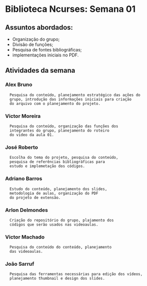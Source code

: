 # Biblioteca Ncurses: Semana 01

## Assuntos abordados:
   *  Organização do grupo;
   * Divisão de funções;
   * Pesquisa de fontes bibliográficas;
   * implementações iniciais no PDF.

## Atividades da semana 
### Alex Bruno 
      Pesquisa do conteúdo, planejamento estratégico das ações do
      grupo, introdução das informações iniciais para criação 
      do arquivo com o planejamento do projeto.
	  
### Victor Moreira
      Pesquisa do conteúdo, organização das funções dos 
      integrantes do grupo, planejamento do roteiro 
      do video da aula 01.

### José Roberto
      Escolha do tema do projeto, pesquisa do conteúdo, 
      pesquisa de referências bibliográficas para 
      estudo e implemetação dos códigos.
 
### Adriano Barros
      Estudo do conteúdo, planejamento dos slides,
      metodologia de aulas, organização do PDF 
      do projeto de extensão.
 
### Arlon Delmondes
      Criação do repositório do grupo, plajamento dos 
      códigos que serão usados nas videoaulas. 
     
###  Victor Machado
      Pesquisa do conteúdo do conteúdo, planejamento
      das videoaulas. 

### João Sarruf
      Pesquisa das ferramentas necessárias para edição dos vídeos,
      planejamento thumbnail e design dos slides. 

